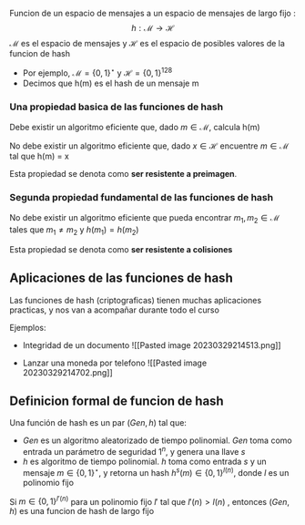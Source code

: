Funcion de un espacio de mensajes a un espacio de mensajes de largo fijo :
$$
h : \mathcal{M} \to \mathcal{H}
$$
$\mathcal{M}$ es el espacio de mensajes y $\mathcal{H}$ es el espacio de posibles valores de la funcion de hash
- Por ejemplo, $\mathcal{M} = \{ 0 , 1 \}^\star$ y $\mathcal{H} = \{ 0 ,1 \}^{128}$
- Decimos que h(m) es el hash de un mensaje m

### Una propiedad basica de las funciones de hash

Debe existir un algoritmo eficiente que, dado $m \in\mathcal{M}$, calcula h(m)

No debe existir un algoritmo eficiente que, dado $x \in \mathcal{H}$ encuentre $m \in \mathcal{M}$ tal que h(m) = x

Esta propiedad se denota como **ser resistente a preimagen**.

### Segunda propiedad fundamental de las funciones de hash

No debe existir un algoritmo eficiente que pueda encontrar $m_{1}, m_{2} \in \mathcal{M}$ tales que $m_{1} \neq m_{2}$ y $h(m_{1}) = h(m_{2})$

Esta propiedad se denota como **ser resistente a colisiones**

## Aplicaciones de las funciones de hash

Las funciones de hash (criptograficas) tienen muchas aplicaciones practicas, y nos van a acompañar durante todo el curso

Ejemplos:

- Integridad de un documento
![[Pasted image 20230329214513.png]]

- Lanzar una moneda por telefono
![[Pasted image 20230329214702.png]]

## Definicion formal de funcion de hash

Una función de hash es un par $(Gen, h)$ tal que:
- $Gen$ es un algoritmo aleatorizado de tiempo polinomial. $Gen$ toma como entrada un parámetro de seguridad $1^n$, y genera una llave $s$
- $h$ es algoritmo de tiempo polinomial. $h$ toma como entrada $s$ y un mensaje $m \in \{ 0,1 \}^\star$, y retorna un hash $h^{s}(m)\in \{ 0, 1 \}^{l(n)}$, donde $l$ es un polinomio fijo

Si $m \in \{ 0,1 \}^{l'(n)}$ para un polinomio fijo $l'$ tal que $l'(n) > l(n)$ , entonces $(Gen, h)$ es una funcion de hash de largo fijo

